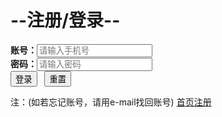 <!DOCTYPE html>
<html lang="zh-CN">

<head>
    <meta charset="UTF-8">
    <meta http-equiv="X-UA-Compatible" content="IE=edge">
    <meta name="viewport" content="width=device-width, initial-scale=1.0">
    <meta name="description" content="绥宁城市宣传网站，让各地人民可以通过网上冲浪详细了解绥宁的介绍、景色、特色、发展及现状，从而提高绥宁的知名度，让更多的人知道绥宁，认识绥宁，来到绥宁，致力于促进绥宁县的经济与生态共同良性发展">
    <meta name="keywords" content="绥宁,绥宁宣传,神奇绿洲,长铺,绥宁介绍,黄桑，寨市">
    <title>登录界面</title>
    <link rel="shortcut icon" href="./images/useR/fx/favicon.ico" type="image/x-icon">
    <link rel="stylesheet" href="./CSS/login.css" type="text/css">
    <script type="text/javascript" src="./JS/time.js"></script>
</head>
<style>
        
</style>

<body style=" background-image:url(./images/ly/img7.jpeg) ;background-size:100%;">
    <form action="user.html" method="post">
        <div class="one">
            <h1>--注册/登录--</h1>
            <b>账号：</b><input type="text" name="account" placeholder="请输入手机号" id="account"
                 required><span id="accounterr"></span></br>
            <b>密码：</b><input type="password" name="pw" placeholder="请输入密码" id="pw"
                required><span id="pwerr"></span></br>
            <input type="submit" class="a" value="登录" onclick=" return login()">&nbsp;&nbsp;
            <input type="reset" class="c" value="重置">
            <div>
                <p>注：(如若忘记账号，请用e-mail找回账号)&nbsp;<a href="./suining index.html">首页</a><a href="./register.html">注册</a>
                </p>
            </div>
        </div>
    </form>
    <div id="now_time">
        <script type="text/javascript">
            return_time();
        </script>
    </div>
    <script type="text/javascript" src="./JS/login.js"></script>
</body>

</html>
